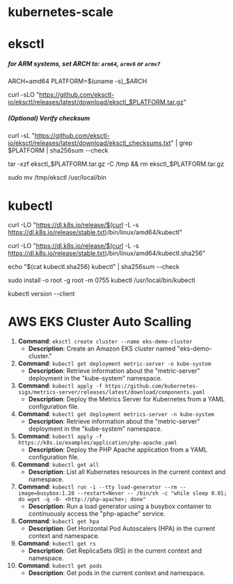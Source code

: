 # kubernetes-scale

# eksctl
##### for ARM systems, set ARCH to: `arm64`, `armv6` or `armv7`
ARCH=amd64
PLATFORM=$(uname -s)_$ARCH

curl -sLO "https://github.com/eksctl-io/eksctl/releases/latest/download/eksctl_$PLATFORM.tar.gz"

##### (Optional) Verify checksum
curl -sL "https://github.com/eksctl-io/eksctl/releases/latest/download/eksctl_checksums.txt" | grep $PLATFORM | sha256sum --check

tar -xzf eksctl_$PLATFORM.tar.gz -C /tmp && rm eksctl_$PLATFORM.tar.gz

sudo mv /tmp/eksctl /usr/local/bin

# kubectl
curl -LO "https://dl.k8s.io/release/$(curl -L -s https://dl.k8s.io/release/stable.txt)/bin/linux/amd64/kubectl"

curl -LO "https://dl.k8s.io/release/$(curl -L -s https://dl.k8s.io/release/stable.txt)/bin/linux/amd64/kubectl.sha256"

echo "$(cat kubectl.sha256)  kubectl" | sha256sum --check

sudo install -o root -g root -m 0755 kubectl /usr/local/bin/kubectl

kubectl version --client

# AWS EKS Cluster Auto Scalling

1. **Command**: `eksctl create cluster --name eks-demo-cluster`
    - **Description**: Create an Amazon EKS cluster named "eks-demo-cluster."
2. **Command**: `kubectl get deployment metric-server -n kube-system`
    - **Description**: Retrieve information about the "metric-server" deployment in the "kube-system" namespace.
3. **Command**: `kubectl apply -f https://github.com/kubernetes-sigs/metrics-server/releases/latest/download/components.yaml`
    - **Description**: Deploy the Metrics Server for Kubernetes from a YAML configuration file.
4. **Command**: `kubectl get deployment metrics-server -n kube-system`
    - **Description**: Retrieve information about the "metric-server" deployment in the "kube-system" namespace.
5. **Command**: `kubectl apply -f https://k8s.io/examples/application/php-apache.yaml`
    - **Description**: Deploy the PHP Apache application from a YAML configuration file.
6. **Command**: `kubectl get all`
    - **Description**: List all Kubernetes resources in the current context and namespace.
7. **Command**: `kubectl run -i --tty load-generator --rm --image=busybox:1.28 --restart=Never -- /bin/sh -c "while sleep 0.01; do wget -q -O- <http://php-apache>; done"`
    - **Description**: Run a load generator using a busybox container to continuously access the "php-apache" service.
8. **Command**: `kubectl get hpa`
    - **Description**: Get Horizontal Pod Autoscalers (HPA) in the current context and namespace.
9. **Command**: `kubectl get rs`
    - **Description**: Get ReplicaSets (RS) in the current context and namespace.
10. **Command**: `kubectl get pods`
    - **Description**: Get pods in the current context and namespace.
